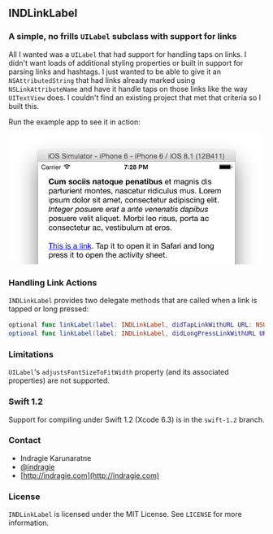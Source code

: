 ## INDLinkLabel
### A simple, no frills `UILabel` subclass with support for links

All I wanted was a `UILabel` that had support for handling taps on links. I didn't want loads of additional styling properties or built in support for parsing links and hashtags. I just wanted to be able to give it an `NSAttributedString` that had links already marked using `NSLinkAttributeName` and have it handle taps on those links like the way `UITextView` does. I couldn't find an existing project that met that criteria so I built this.

Run the example app to see it in action:

![Example app](screenshot.png)

### Handling Link Actions

`INDLinkLabel` provides two delegate methods that are called when a link is tapped or long pressed:

```swift
optional func linkLabel(label: INDLinkLabel, didTapLinkWithURL URL: NSURL)
optional func linkLabel(label: INDLinkLabel, didLongPressLinkWithURL URL: NSURL)
```
### Limitations

`UILabel`'s `adjustsFontSizeToFitWidth` property (and its associated properties) are not supported.

### Swift 1.2

Support for compiling under Swift 1.2 (Xcode 6.3) is in the `swift-1.2` branch.

### Contact

* Indragie Karunaratne
* [@indragie](http://twitter.com/indragie)
* [http://indragie.com](http://indragie.com)

### License

`INDLinkLabel` is licensed under the MIT License. See `LICENSE` for more information.

